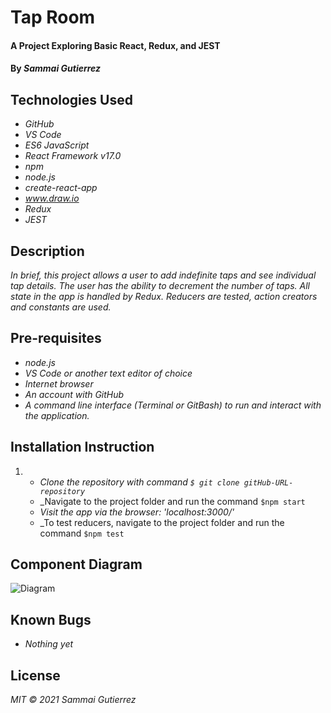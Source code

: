 # Tap Room

####  A Project Exploring Basic React, Redux, and JEST

#### By _**Sammai Gutierrez**_

## Technologies Used

* _GitHub_
* _VS Code_
* _ES6 JavaScript_
* _React Framework v17.0_
* _npm_
* _node.js_
* _create-react-app_
* _www.draw.io_
* _Redux_
* _JEST_
## Description

_In brief, this project allows a user to add indefinite taps and see individual tap details. The user has the ability to decrement the number of taps. All state in the app is handled by Redux. Reducers are tested, action creators and constants are used._

## Pre-requisites

* _node.js_
* _VS Code or another text editor of choice_
* _Internet browser_
* _An account with GitHub_
* _A command line interface (Terminal or GitBash) to run and interact with the application._

## Installation Instruction
1.  
    * _Clone the repository with command `$ git clone gitHub-URL-repository`_
    * _Navigate to the project folder and run the command `$npm start`
    * _Visit the app via the browser: 'localhost:3000/'_
    * _To test reducers, navigate to the project folder and run the command `$npm test`


## Component Diagram
  ![Diagram](/tapDiagram.PNG)

## Known Bugs

* _Nothing yet_

## License

_MIT &copy; 2021 Sammai Gutierrez_
 